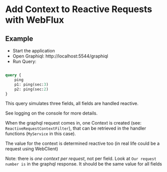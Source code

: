 # Add Context to Reactive Requests with WebFlux

## Example

* Start the application
* Open Graphiql: http://localhost:5544/graphiql
* Run Query:
```graphql

query { 
    ping
    p1: ping(sec:3)
    p2: ping(sec:2)
}

```

This query simulates three fields, all fields are handled reactive.

See logging on the console for more details.

When the graphql request comes in, one Context is created (see: `ReactiveRequestContextFilter`), 
that can be retrieved in the handler functions (`MyService` in this case).

The value for the context is determined reactive too (in real life could be a request using WebClient)

Note: there is _one context per request_, not per field. Look at `Our request number is` in the graphql response.
It should be the same value for all fields
